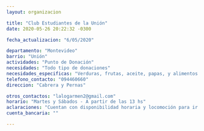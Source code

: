 ```yaml
---
layout: organizacion

title: "Club Estudiantes de la Unión"
date: 2020-05-26 20:22:32 -0300

fecha_actualizacion: "6/05/2020"

departamento: "Montevideo"
barrio: "Unión"
actividades: "Punto de Donación"
necesidades: "Todo tipo de donaciones"
necesidades_especificas: "Verduras, frutas, aceite, papas, y alimentos no perecederos"
telefono_contacto: "094460660"
direccion: "Cabrera y Pernas"

otros_contactos: "lalogarmen2@gmail.com"
horario: "Martes y Sábados - A partir de las 13 hs"
aclaraciones: "Cuentan con disponibilidad horaria y locomoción para ir por las donaciones"
cuenta_bancaria: ""

---
```

